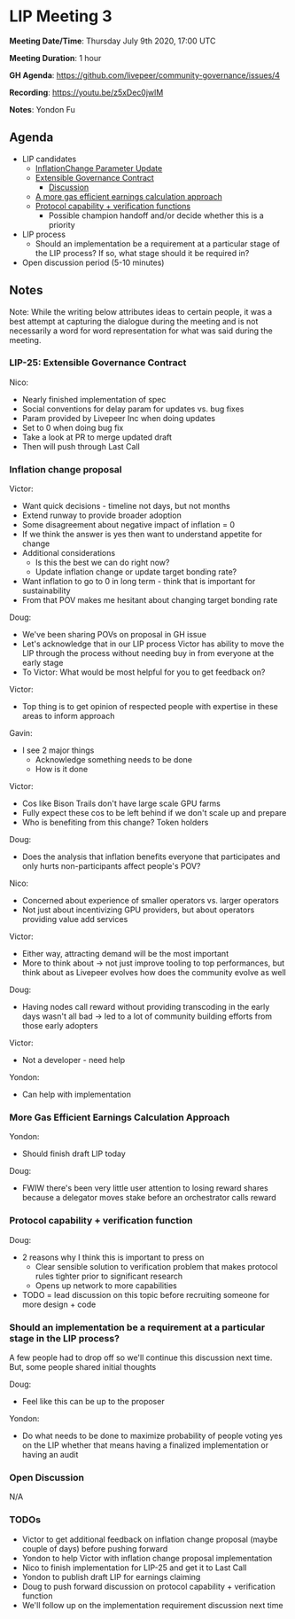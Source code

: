 # LIP Meeting 3

**Meeting Date/Time**: Thursday July 9th 2020, 17:00 UTC

**Meeting Duration**: 1 hour

**GH Agenda**: https://github.com/livepeer/community-governance/issues/4

**Recording**: https://youtu.be/z5xDec0jwlM

**Notes**: Yondon Fu

## Agenda
<!-- Meeting agenda -->

- LIP candidates
    - [InflationChange Parameter Update](https://github.com/livepeer/LIPs/issues/34)
    - [Extensible Governance Contract](https://github.com/livepeer/LIPs/blob/master/LIPs/LIP-25.md)
        - [Discussion](https://github.com/livepeer/LIPs/issues/25)
    - [A more gas efficient earnings calculation approach](https://forum.livepeer.org/t/a-more-gas-efficient-earnings-calculation-approach/1097)
    - [Protocol capability + verification functions](https://forum.livepeer.org/t/abstraction-of-the-livepeer-protocol-to-support-more-capabilities/1086/8)
        - Possible champion handoff and/or decide whether this is a priority
- LIP process
    - Should an implementation be a requirement at a particular stage of the LIP process? If so, what stage should it be required in?
- Open discussion period (5-10 minutes)

## Notes

Note: While the writing below attributes ideas to certain people, it was a best attempt at capturing the dialogue during the meeting and is not necessarily a word for word representation for what was said during the meeting.

### LIP-25: Extensible Governance Contract

Nico:
- Nearly finished implementation of spec
- Social conventions for delay param for updates vs. bug fixes
- Param provided by Livepeer Inc when doing updates
- Set to 0 when doing bug fix
- Take a look at PR to merge updated draft
- Then will push through Last Call

### Inflation change proposal

Victor:
- Want quick decisions - timeline not days, but not months
- Extend runway to provide broader adoption
- Some disagreement about negative impact of inflation = 0
- If we think the answer is yes then want to understand appetite for change
- Additional considerations
  - Is this the best we can do right now?
  - Update inflation change or update target bonding rate?
- Want inflation to go to 0 in long term - think that is important for sustainability
- From that POV makes me hesitant about changing target bonding rate

Doug:
- We've been sharing POVs on proposal in GH issue
- Let's acknowledge that in our LIP process Victor has ability to move the LIP through the process without needing buy in from everyone at the early stage
- To Victor: What would be most helpful for you to get feedback on?

Victor:
- Top thing is to get opinion of respected people with expertise in these areas to inform approach

Gavin:
- I see 2 major things
  - Acknowledge something needs to be done
  - How is it done

Victor:
- Cos like Bison Trails don't have large scale GPU farms
- Fully expect these cos to be left behind if we don't scale up and prepare
- Who is benefiting from this change? Token holders

Doug:
- Does the analysis that inflation benefits everyone that participates and only hurts non-participants affect people's POV?

Nico:
- Concerned about experience of smaller operators vs. larger operators
- Not just about incentivizing GPU providers, but about operators providing value add services

Victor:
- Either way, attracting demand will be the most important
- More to think about -> not just improve tooling to top performances, but think about as Livepeer evolves how does the community evolve as well

Doug:
- Having nodes call reward without providing transcoding in the early days wasn't all bad -> led to a lot of community building efforts from those early adopters

Victor:
- Not a developer - need help

Yondon:
- Can help with implementation

### More Gas Efficient Earnings Calculation Approach

Yondon:
- Should finish draft LIP today

Doug:
- FWIW there's been very little user attention to losing reward shares because a delegator moves stake before an orchestrator calls reward

### Protocol capability + verification function

Doug:
- 2 reasons why I think this is important to press on
  - Clear sensible solution to verification problem that makes protocol rules tighter prior to significant research
  - Opens up network to more capabilities
- TODO = lead discussion on this topic before recruiting someone for more design + code

### Should an implementation be a requirement at a particular stage in the LIP process?

A few people had to drop off so we'll continue this discussion next time. But, some people shared initial thoughts

Doug:
- Feel like this can be up to the proposer 

Yondon:
- Do what needs to be done to maximize probability of people voting yes on the LIP whether that means having a finalized implementation or having an audit

### Open Discussion

N/A

### TODOs

- Victor to get additional feedback on inflation change proposal (maybe couple of days) before pushing forward
- Yondon to help Victor with inflation change proposal implementation
- Nico to finish implementation for LIP-25 and get it to Last Call
- Yondon to publish draft LIP for earnings claiming
- Doug to push forward discussion on protocol capability + verification function
- We'll follow up on the implementation requirement discussion next time
